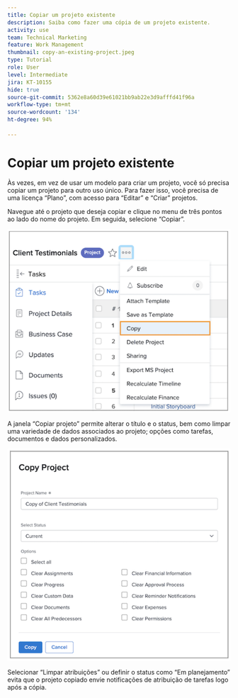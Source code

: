 ```yaml
---
title: Copiar um projeto existente
description: Saiba como fazer uma cópia de um projeto existente.
activity: use
team: Technical Marketing
feature: Work Management
thumbnail: copy-an-existing-project.jpeg
type: Tutorial
role: User
level: Intermediate
jira: KT-10155
hide: true
source-git-commit: 5362e8a60d39e61021bb9ab22e3d9afffd41f96a
workflow-type: tm+mt
source-wordcount: '134'
ht-degree: 94%

---
```


# Copiar um projeto existente

Às vezes, em vez de usar um modelo para criar um projeto, você só precisa copiar um projeto para outro uso único. Para fazer isso, você precisa de uma licença “Plano”, com acesso para “Editar” e “Criar” projetos.

Navegue até o projeto que deseja copiar e clique no menu de três pontos ao lado do nome do projeto. Em seguida, selecione “Copiar”.

![Opção de menu Copiar projeto](assets/copy-existing-01.png)

A janela “Copiar projeto” permite alterar o título e o status, bem como limpar uma variedade de dados associados ao projeto; opções como tarefas, documentos e dados personalizados.

![Copiar opções de projeto](assets/copy-existing-02.png)


Selecionar “Limpar atribuições” ou definir o status como “Em planejamento” evita que o projeto copiado envie notificações de atribuição de tarefas logo após a cópia.
